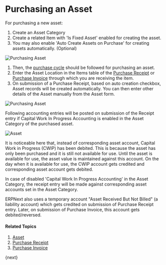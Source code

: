 <!-- add-breadcrumbs -->
# Purchasing an Asset

For purchasing a new asset:

1. Create an Asset Category
1. Create a related Item with 'Is Fixed Asset' enabled for creating the asset.
1. You may also enable 'Auto Create Assets on Purchase' for creating assets automatically. (Optional)

  <img class="screenshot" alt="Purchasing Asset" src="{{docs_base_url}}/v13/assets/img/asset/asset-auto-create.png">

1. Then, the [purchase cycle](/docs/v13/user/manual/en/buying/purchase-order) should be followed for purchasing an asset.
1. Enter the Asset Location in the Items table of the [Purchase Receipt](/docs/v13/user/manual/en/stock/purchase-receipt) or [Purchase Invoice](/docs/v13/user/manual/en/accounts/purchase-invoice) through which you are receiving the item.
1. On submission of a Purchase Receipt, based on auto creation checkbox, Asset records will be created automatically. You can then enter other details of the Asset manually from the Asset form.

<img class="screenshot" alt="Purchasing Asset" src="{{docs_base_url}}/v13/assets/img/asset/asset-auto-create-on-purchase.png">

Following accounting entries will be posted on submission of the Receipt entry if Capital Work In Progress Accounting is enabled in the Asset Category of the purchased asset.

<img class="screenshot" alt="Asset" src="{{docs_base_url}}/v13/assets/img/asset/asset-purchase-receipt-gl-entries.png">

It is noticeable here that, instead of corresponding asset account, Capital Work in Progress (CWIP) has been debited. This is because the asset has only been purchased and it is still not available for use. Until the asset is available for use, the asset value is maintained against this account. On the day when it is available for use, the CWIP account gets credited and corresponding asset account gets debited.

In case of disabled 'Capital Work In Progress Accounting' in the Asset Category, the receipt entry will be made against corresponding asset accounts set in the Asset Category.

ERPNext also uses a temporary account "Asset Received But Not Billed" (a liability account) which gets credited on submission of Purchase Receipt entry. Later, on submission of Purchase Invoice, this account gets debited/reversed.

#### Related Topics
1. [Asset](/docs/v13/user/manual/en/asset/asset)
1. [Purchase Receipt](/docs/v13/user/manual/en/stock/purchase-receipt)
1. [Purchase Invoice](/docs/v13/user/manual/en/accounts/purchase-invoice)

{next}
